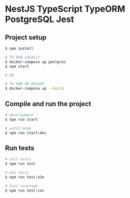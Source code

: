 # NestJS TypeScript TypeORM PostgreSQL Jest

## Project setup

```bash
$ npm install
```

```bash
# TO RUN LOCALLY
$ docker-compose up postgres
$ npm start

# OR

# TO RUN ON DOCKER
$ docker-compose up --build
```

## Compile and run the project

```bash
# development
$ npm run start

# watch mode
$ npm run start:dev
```

## Run tests

```bash
# unit tests
$ npm run test

# e2e tests
$ npm run test:e2e

# test coverage
$ npm run test:cov
```
